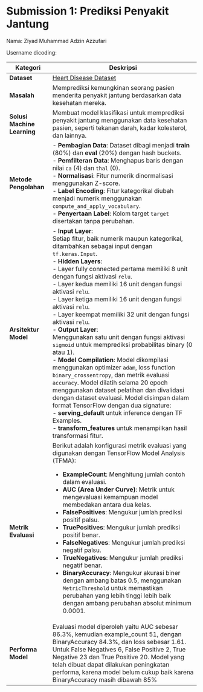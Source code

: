 # Submission 1: Prediksi Penyakit Jantung

Nama: Ziyad Muhammad Adzin Azzufari

Username dicoding: 

| **Kategori**         | **Deskripsi**                                                                                                                                                                                                                                                                                                                                                              |
|-----------------------|--------------------------------------------------------------------------------------------------------------------------------------------------------------------------------------------------------------------------------------------------------------------------------------------------------------------------------------------------------------------------|
| **Dataset**          | [Heart Disease Dataset](https://archive.ics.uci.edu/dataset/45/heart+disease)                                                                                                                                                                                                                                                                                          |
| **Masalah**          | Memprediksi kemungkinan seorang pasien menderita penyakit jantung berdasarkan data kesehatan mereka.                                                                                                                                                                                                                                                                    |
| **Solusi Machine Learning** | Membuat model klasifikasi untuk memprediksi penyakit jantung menggunakan data kesehatan pasien, seperti tekanan darah, kadar kolesterol, dan lainnya.                                                                                                                                                                                                                 |
| **Metode Pengolahan**| - **Pembagian Data**: Dataset dibagi menjadi **train** (80%) dan **eval** (20%) dengan hash buckets. <br>- **Pemfilteran Data**: Menghapus baris dengan nilai `ca` (4) dan `thal` (0). <br>- **Normalisasi**: Fitur numerik dinormalisasi menggunakan Z-score. <br>- **Label Encoding**: Fitur kategorikal diubah menjadi numerik menggunakan `compute_and_apply_vocabulary`. <br>- **Penyertaan Label**: Kolom target `target` disertakan tanpa perubahan. |
| **Arsitektur Model** | - **Input Layer**: <br> Setiap fitur, baik numerik maupun kategorikal, ditambahkan sebagai input dengan `tf.keras.Input`. <br> - **Hidden Layers**: <br> - Layer fully connected pertama memiliki 8 unit dengan fungsi aktivasi `relu`. <br> - Layer kedua memiliki 16 unit dengan fungsi aktivasi `relu`. <br> - Layer ketiga memiliki 16 unit dengan fungsi aktivasi `relu`. <br> - Layer keempat memiliki 32 unit dengan fungsi aktivasi `relu`. <br> - **Output Layer**: <br> Menggunakan satu unit dengan fungsi aktivasi `sigmoid` untuk memprediksi probabilitas binary (0 atau 1). <br> - **Model Compilation**: Model dikompilasi menggunakan optimizer `adam`, loss function `binary_crossentropy`, dan metrik evaluasi `accuracy`. Model dilatih selama 20 epoch menggunakan dataset pelatihan dan divalidasi dengan dataset evaluasi. Model disimpan dalam format TensorFlow dengan dua signature: <br> - **serving_default** untuk inference dengan TF Examples. <br> - **transform_features** untuk menampilkan hasil transformasi fitur. |
| **Metrik Evaluasi**  | Berikut adalah konfigurasi metrik evaluasi yang digunakan dengan TensorFlow Model Analysis (TFMA): <br> <ul> <li> **ExampleCount**: Menghitung jumlah contoh dalam evaluasi. </li> <li> **AUC (Area Under Curve)**: Metrik untuk mengevaluasi kemampuan model membedakan antara dua kelas. </li> <li> **FalsePositives**: Mengukur jumlah prediksi positif palsu. </li> <li> **TruePositives**: Mengukur jumlah prediksi positif benar. </li> <li> **FalseNegatives**: Mengukur jumlah prediksi negatif palsu. </li> <li> **TrueNegatives**: Mengukur jumlah prediksi negatif benar. </li> <li> **BinaryAccuracy**: Mengukur akurasi biner dengan ambang batas 0.5, menggunakan `MetricThreshold` untuk memastikan perubahan yang lebih tinggi lebih baik dengan ambang perubahan absolut minimum 0.0001. </li> </ul> |
| **Performa Model**   | Evaluasi model diperoleh yaitu AUC sebesar 86.3%, kemudian example_count 51, dengan BinaryAccuracy 84.3%, dan loss sebesar 1.61. Untuk False Negatives 6, False Positive 2, True Negative 23 dan True Positive 20. Model yang telah dibuat dapat dilakukan peningkatan performa, karena model belum cukup baik karena BinaryAccuracy masih dibawah 85%|